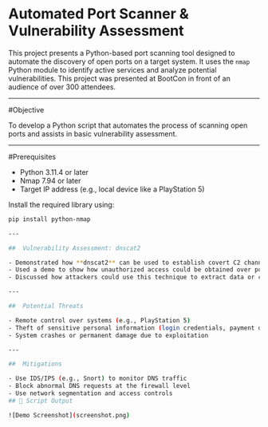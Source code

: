# Automated Port Scanner & Vulnerability Assessment

This project presents a Python-based port scanning tool designed to automate the discovery of open ports on a target system. It uses the `nmap` Python module to identify active services and analyze potential vulnerabilities. This project was presented at BootCon in front of an audience of over 300 attendees.

---

#Objective

To develop a Python script that automates the process of scanning open ports and assists in basic vulnerability assessment.

---

#Prerequisites

- Python 3.11.4 or later
- Nmap 7.94 or later
- Target IP address (e.g., local device like a PlayStation 5)

Install the required library using:

```bash
pip install python-nmap

---

##  Vulnerability Assessment: dnscat2

- Demonstrated how **dnscat2** can be used to establish covert C2 channels via DNS traffic.
- Used a demo to show how unauthorized access could be obtained over port 53.
- Discussed how attackers could use this technique to extract data or control systems.

---

##  Potential Threats

- Remote control over systems (e.g., PlayStation 5)  
- Theft of sensitive personal information (login credentials, payment data)  
- System crashes or permanent damage due to exploitation  

---

##  Mitigations

- Use IDS/IPS (e.g., Snort) to monitor DNS traffic  
- Block abnormal DNS requests at the firewall level  
- Use network segmentation and access controls  
## 📸 Script Output

![Demo Screenshot](screenshot.png)
